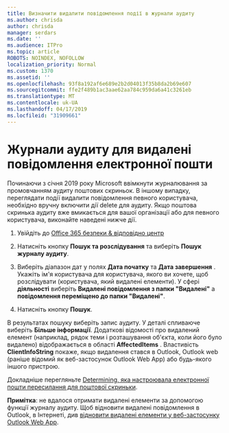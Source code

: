 ```yaml
---
title: Визначити видалити повідомлення події в журнали аудиту
ms.author: chrisda
author: chrisda
manager: serdars
ms.date: ''
ms.audience: ITPro
ms.topic: article
ROBOTS: NOINDEX, NOFOLLOW
localization_priority: Normal
ms.custom: 1370
ms.assetid: ''
ms.openlocfilehash: 93f8a192af6e689e2b2d04013f35b8da2b69e607
ms.sourcegitcommit: ffe2f489b1ac3aae62aa784c959da6a41c3261eb
ms.translationtype: MT
ms.contentlocale: uk-UA
ms.lasthandoff: 04/17/2019
ms.locfileid: "31909661"
---
```

# <a name="audit-logs-for-deleted-email-messages"></a>Журнали аудиту для видалені повідомлення електронної пошти

Починаючи з січня 2019 року Microsoft ввімкнути журналювання за промовчанням аудиту поштових скриньок. В іншому випадку, переглядати події видалити повідомлення певного користувача, необхідно вручну включити дії delete для аудиту. Якщо поштова скринька аудиту вже вмикається для вашої організації або для певного користувача, виконайте наведені нижче дії.

1. Увійдіть до [Office 365 безпеки & відповідно центр](https://protection.office.com/)

2. Натисніть кнопку **Пошук та розслідування** та виберіть **Пошук журналу аудиту**.

3. Виберіть діапазон дат у полях **Дата початку** та **Дата завершення** . Укажіть ім'я користувача для користувача, якого ви хочете, щоб розслідувати (користувача, який видалені елементи). У сфері **діяльності** виберіть **Видалені повідомлення з папки "Видалені"** а **повідомлення переміщено до папки "Видалені"**.

4. Натисніть кнопку **Пошук**.

В результатах пошуку виберіть запис аудиту. У деталі спливаюче виберіть **Більше інформації**. Додаткові відомості про видалений елемент (наприклад, рядок теми і розташування об'єкта, коли його було видалено) відображається в області **AffectedItems** . Властивість **ClientInfoString** покаже, якщо видалення стався в Outlook, Outlook web (раніше відомий як веб-застосунок Outlook Web App) або будь-якого іншого пристрою.

Докладніше перегляньте [Determining, яка настроювала електронної пошти пересилання для поштової скриньки](https://docs.microsoft.com/office365/securitycompliance/auditing-troubleshooting-scenarios#determining-if-a-user-deleted-email-items).

**Примітка**: не вдалося отримати видалені елементи за допомогою функції журналу аудиту. Щоб відновити видалені повідомлення в Outlook, в Інтернеті, див [відновити видалені елементи у веб-застосунку Outlook Web App](https://support.office.com/article/C3D8FC15-EEEF-4F1C-81DF-E27964B7EDD4).

